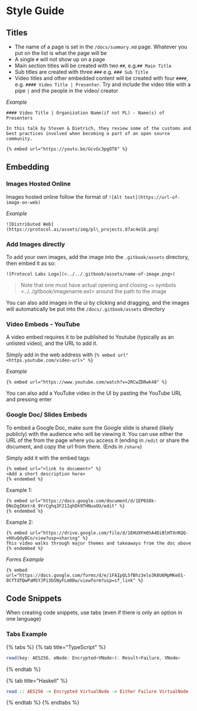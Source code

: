 # Style Guide

## Titles
* The name of a page is set in the `/docs/summary.md` page. Whatever you put on the list is what the page will be
* A single `#` will not show up on a page
* Main section titles will be created with two `##`, e.g.`## Main Title`
* Sub titles are created with three `###` e.g. `### Sub Title`
* Video titles and other embedded content will be created with four `####`, e.g. `#### Video Title | Presenter`. Try and include the video title with a pipe `|` and the people in the video/ creator

_Example_
```
#### Video Title | Organization Name(if not PL) - Name(s) of Presenters

In this talk by Steven & Dietrich, they review some of the customs and best practices involved when becoming a part of an open source community.

{% embed url="https://youtu.be/GcvGc3pgOT8" %}
```

## Embedding

### Images Hosted Online
Images hosted online follow the format of
`![Alt text](https://url-of-image-on-web)`

_Example_
```
![Distributed Web](https://protocol.ai/assets/img/pl\_projects.87ac4e1b.png)
```

### Add Images directly
To add your own images, add the image into the `.gitbook/assets` directory, then embed it as so:

```
![Protocol Labs Logo](<../../.gitbook/assets/name-of-image.png>)
```
> Note that one must have actual opening and closing `<>` symbols <../../gitbook/imagename.ext> around the path to the image

You can also add images in the ui by clicking and dragging, and the images will automatically be put into the `/docs/.gitbook/assets` directory


### Video Embeds - YouTube
A video embed requires it to be published to Youtube (typically as an unlisted video), and the URL to add it.

Simply add in the web address with `{% embed url"<https.youtube.com/video-url>" %}`

_Example_

```
{% embed url="https://www.youtube.com/watch?v=2RCwZDRwk48" %}
```

You can also add a YouTube video in the UI by pasting the YouTube URL and pressing enter

### Google Doc/ Slides Embeds

To embed a Google Doc, make sure the Google slide is shared (likely publicly) with the audience who will be viewing it.
You can use either the URL of the from the page where you access it (ending in `/edit` or share the document, and copy the url from there. (Ends in `/share`)

Simply add it with the embed tags:
```
{% embed url="<link to document>" %}
<Add a short description here>
{% endembed %}
```

Example 1:

```
{% embed url="https://docs.google.com/document/d/1EP6S8k-DNsDgIKmtrA_9YrCghq3F21IqhDh9THNuoOU/edit" %}
{% endembed %}
```

Example 2:

```
{% embed url="https://drive.google.com/file/d/1EHUXFm0SA4DiBlHTXnRQQ-vHXuQdyBCo/view?usp=sharing" %}
This video walks through major themes and takeaways from the doc above
{% endembed %}
```

_Forms Example_

```
{% embed url="https://docs.google.com/forms/d/e/1FAIpQLSfBhz3elo3K8U6MpMKeO1-0CfTdTQwPaMSYJPi3bSNyFLm0Dw/viewform?usp=sf_link" %}
```

## Code Snippets

When creating code snippets, use tabs (even if there is only an option in one language)

### Tabs Example

{% tabs %}
{% tab title="TypeScript" %}
```typescript
read(key: AES256, eNode: Encrypted<VNode>): Result<Failure, VNode>
```
{% endtab %}

{% tab title="Haskell" %}
```haskell
read :: AES256 -> Encrypted VirtualNode -> Either Failure VirtualNode
```
{% endtab %}
{% endtabs %}
